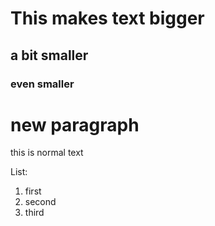 # This makes text bigger 
## a bit smaller 
### even smaller 

# new paragraph
this is normal text 

List: 
1. first
2. second
3. third

   
